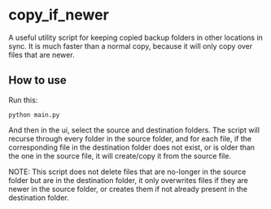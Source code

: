 # copy_if_newer

A useful utility script for keeping copied backup folders in other locations in sync. It is much faster than a normal copy, because it will only copy over files that are newer. 

## How to use

Run this:
```
python main.py
```

And then in the ui, select the source and destination folders.
The script will recurse through every folder in the source folder, and for each file, if the corresponding file in the destination folder does not exist, or is older than the one in the source file, it will create/copy it from the source file. 

NOTE: This script does not delete files that are no-longer in the source folder but are in the destination folder, it only overwrites files if they are newer in the source folder, or creates them if not already present in the destination folder.